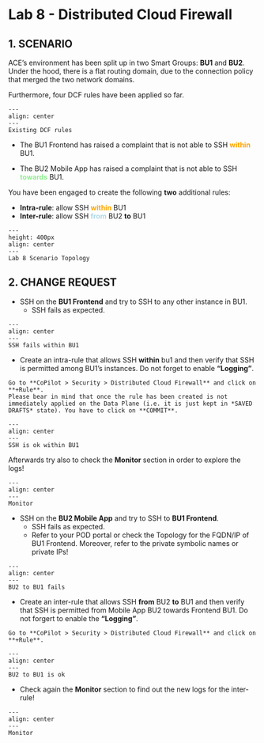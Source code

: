 # Lab 8 - Distributed Cloud Firewall

## 1. SCENARIO

ACE’s environment has been split up in two Smart Groups: **BU1** and **BU2**. Under the hood, there is a flat routing domain, due to the connection policy that merged the two network domains.

Furthermore, four DCF rules have been applied so far.

```{figure} images/lab8-initialrule.png
---
align: center
---
Existing DCF rules
```

- The BU1 Frontend has raised a complaint that is not able to SSH <span style='color:orange'>**within**</span> BU1.

- The BU2 Mobile App has raised a complaint that is not able to SSH <span style='color:lightgreen'>**towards**</span> BU1.

You have been engaged to create the following **two** additional rules:

- **Intra-rule**: allow SSH <span style='color:orange'>**within**</span> BU1
- **Inter-rule**: allow SSH <span style='color:lightblue'>**from**</span> BU2 **to** BU1


```{figure} images/lab8-topology.png
---
height: 400px
align: center
---
Lab 8 Scenario Topology
```

## 2. CHANGE REQUEST

- SSH on the **BU1 Frontend** and try to SSH to any other instance in BU1.
  - SSH fails as expected.

```{figure} images/lab8-topology.png
---
align: center
---
SSH fails within BU1
```

- Create an intra-rule that allows SSH **within** bu1 and then verify that SSH is permitted among BU1’s instances. Do not forget to enable **“Logging”**.

```{tip}
Go to **CoPilot > Security > Distributed Cloud Firewall** and click on **+Rule**.
Please bear in mind that once the rule has been created is not immediately applied on the Data Plane (i.e. it is just kept in *SAVED DRAFTS* state). You have to click on **COMMIT**.
```

```{figure} images/lab8-sshok.png
---
align: center
---
SSH is ok within BU1
```

Afterwards try also to check the **Monitor** section in order to explore the logs!

```{figure} images/lab8-monitor.png
---
align: center
---
Monitor
```

- SSH on the **BU2 Mobile App** and try to SSH to **BU1 Frontend**.
  - SSH fails as expected.
  - Refer to your POD portal or check the Topology for the FQDN/IP of BU1 Frontend. Moreover, refer to the private symbolic names or private IPs!

```{figure} images/lab8-bu2tobu1.png
---
align: center
---
BU2 to BU1 fails
```

- Create an inter-rule that allows SSH **from** BU2 **to** BU1 and then verify that SSH is permitted from Mobile App BU2 towards Frontend BU1. Do not forgert to enable the **“Logging”**.

```{tip}
Go to **CoPilot > Security > Distributed Cloud Firewall** and click on **+Rule**.
```

```{figure} images/lab8-bu2tobu1ok.png
---
align: center
---
BU2 to BU1 is ok
```

- Check again the **Monitor** section to find out the new logs for the inter-rule!

```{figure} images/lab8-monitor2.png
---
align: center
---
Monitor
```